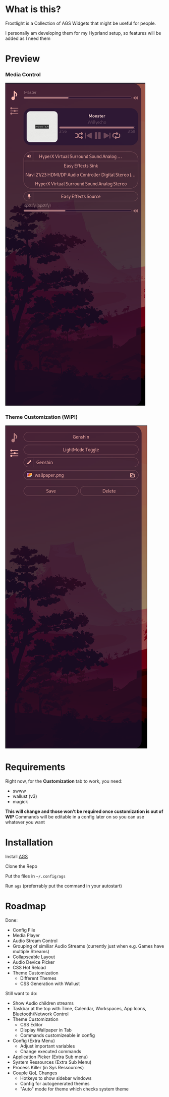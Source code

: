 # What is this?

Frostlight is a Collection of AGS Widgets that might be useful for people.

I personally am developing them for my Hyprland setup, so features will be added as I need them

# Preview

### Media Control

![](assets/20240820_164821_image.png)

### Theme Customization (WIP!)

![](assets/20240820_164838_image.png)

# Requirements

Right now, for the **Customization** tab to work, you need:

- swww
- wallust (v3)
- magick

**This will change and those won't be required once customization is out of WIP**
Commands will be editable in a config later on so you can use whatever you want

# Installation

Install [AGS](https://aylur.github.io/ags-docs/config/installation/)

Clone the Repo

Put the files in `~/.config/ags`

Run `ags` (preferrably put the command in your autostart)

# Roadmap

Done:

- Config File
- Media Player
- Audio Stream Control
- Grouping of similiar Audio Streams (currently just when e.g. Games have multiple Streams)
- Collapseable Layout
- Audio Device Picker
- CSS Hot Reload
- Theme Customization
  - Different Themes
  - CSS Generation with Wallust

Still want to do:

- Show Audio children streams
- Taskbar at the top with Time, Calendar, Workspaces, App Icons, Bluetooth/Network Control
- Theme Customization
  - CSS Editor
  - Display Wallpaper in Tab
  - Commands customizeable in config
- Config (Extra Menu)
  - Adjust important variables
  - Change executed commands
- Application Picker (Extra Sub menu)
- System Ressources (Extra Sub Menu)
- Process Killer (in Sys Ressources)
- Couple QoL Changes
  - Hotkeys to show sidebar windows
  - Config for autogenerated themes
  - "Auto" mode for theme which checks system theme

